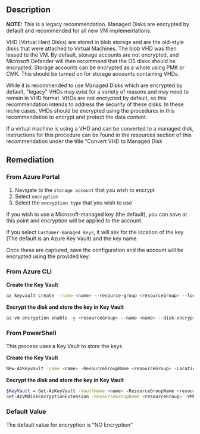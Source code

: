 ## Description

**NOTE:** This is a legacy recommendation. Managed Disks are encrypted by default and recommended for all new VM implementations.

VHD (Virtual Hard Disks) are stored in blob storage and are the old-style disks that were attached to Virtual Machines. The blob VHD was then leased to the VM. By default, storage accounts are not encrypted, and Microsoft Defender will then recommend that the OS disks should be encrypted. Storage accounts can be encrypted as a whole using PMK or CMK. This should be turned on for storage accounts containing VHDs.

While it is recommended to use Managed Disks which are encrypted by default, "legacy" VHDs may exist for a variety of reasons and may need to remain in VHD format. VHDs are not encrypted by default, so this recommendation intends to address the security of these disks. In these niche cases, VHDs should be encrypted using the procedures in this recommendation to encrypt and protect the data content.

If a virtual machine is using a VHD and can be converted to a managed disk, instructions for this procedure can be found in the resources section of this recommendation under the title "Convert VHD to Managed Disk

## Remediation

### From Azure Portal


1. Navigate to the `storage account` that you wish to encrypt
2. Select `encryption`
3. Select the `encryption type` that you wish to use

If you wish to use a Microsoft-managed key (the default), you can save at this point and encryption will be applied to the account.

If you select `Customer-managed keys`, it will ask for the location of the key (The default is an Azure Key Vault) and the key name.

Once these are captured, save the configuration and the account will be encrypted using the provided key.

### From Azure CLI

**Create the Key Vault**

```bash
az keyvault create --name <name> --resource-group <resourceGroup> --location <location> --enabled-for-disk-encryption
```

**Encrypt the disk and store the key in Key Vault**

```bash
az vm encryption enable -g <resourceGroup> --name <name> --disk-encryption- keyvault myKV
```

### From PowerShell

This process uses a Key Vault to store the keys

**Create the Key Vault**

```bash
New-AzKeyvault -name <name> -ResourceGroupName <resourceGroup> -Location <location> -EnabledForDiskEncryption
```

**Encrypt the disk and store the key in Key Vault**

```bash
$KeyVault = Get-AzKeyVault -VaultName <name> -ResourceGroupName <resourceGroup>
Set-AzVMDiskEncryptionExtension -ResourceGroupName <resourceGroup> -VMName <name> -DiskEncryptionKeyVaultUrl $KeyVault.VaultUri - DiskEncryptionKeyVaultId $KeyVault.ResourceId
```

### Default Value

The default value for encryption is "NO Encryption"
